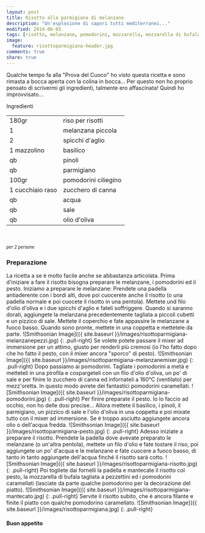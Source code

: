 ```yaml
---
layout: post
title: Risotto alla parmigiana di melanzane
description: "Un'esplosione di sapori tutti mediterranei..."
modified: 2014-06-03
tags: [risotto, melanzane, pomodorini, mozzarella, mozzarella di bufala, basilico, pesto, parmigiana]
image:
  feature: risottoparmigiana-header.jpg
comments: true
share: true
---
```


Qualche tempo fa alla "Prova del Cuoco" ho visto questa ricetta e sono rimasta a bocca aperta con la colina in bocca... Per questo non ho proprio pensato di scrivermi gli ingredienti, talmente ero affascinata! Quindi ho improvvisato...


<div class="ingredients">
  <div class="ingredients-title">Ingredienti</div>
  <table>
    <tbody>
      <tr>
        <td>180gr</td>
        <td>riso per risotti</td>
      </tr>
      <tr>
        <td>1</td>
        <td>melanzana piccola</td>
      </tr>
      <tr>
        <td>2</td>
        <td>spicchi d'aglio</td>
      </tr>
      <tr>
        <td>1 mazzolino</td>
        <td>basilico</td>
      </tr>
      <tr>
        <td>qb</td>
        <td>pinoli</td>
      </tr>
      <tr>
        <td>qb</td>
        <td>parmigiano</td>
      </tr>
      <tr>
        <td>100gr</td>
        <td>pomodorini ciliegino</td>
      </tr>
      <tr>
        <td>1 cucchiaio raso</td>
        <td>zucchero di canna</td>
      </tr>
      <tr>
        <td>qb</td>
        <td>acqua</td>
      </tr>
      <tr>
        <td>qb</td>
        <td>sale</td>
      </tr>
      <tr>
        <td>qb</td>
        <td>olio d'oliva</td>   
      </tr>
    </tbody>
  </table>
  <br></br>
  <i class="pull-right" style="font-size: 80%;">per 2 persone</i>
</div>


<h3>
  <font color="grey">
    <i class="icon-cogs"></i>
  </font> Preparazione
</h3>

La ricetta a se è molto facile anche se abbastanza articolata. Prima d'iniziare a fare il risotto bisogna preparare le melanzane, i pomodorini ed il pesto. Iniziamo a preparare le melanzane:
Prendete una padella antiaderente con i bordi alti, dove poi cuocerete anche il risotto (o una padella normale e poi cuocete il risotto in una pentola). Mettete und filo d'olio d'oliva e i due spicchi d'aglio e fateli soffriggere. Quando si saranno dorati, aggiungete la melanzana precedentemente tagliata a piccoli cubetti e un pizzico di sale. Mettete il coperchio e fate appassire le melanzane a fuoco basso. Quando sono pronte, mettete in una coppetta e mettetele da parte. 
![Smithsonian Image]({{ site.baseurl }}/images/risottoparmigiana-melanzanepezzi.jpg)
{: .pull-right}
Se volete potete passare il mixer ad immersione per un attimo, giusto per renderli più cremosi (io l'ho fatto dopo che ho fatto il pesto, con il mixer ancora "sporco" di pesto).
![Smithsonian Image]({{ site.baseurl }}/images/risottoparmigiana-melanzanemixer.jpg)
{: .pull-right}
Dopo passiamo ai pomodorini. Tagliate i pomodorini a metà e metteteli in una pirofila e cospargeteli con un filo d'olio d'oliva, un po' di sale e per finire lo zucchero di canna ed infornateli a 160°C (ventilato) per mezz'oretta. In questo modo avrete dei fantastici pomodorini caramellati.
![Smithsonian Image]({{ site.baseurl }}/images/risottoparmigiana-pomodorini.jpg)
{: .pull-right}
Per finire preparate il pesto. Io lo faccio ad occhio, non ho delle dosi precise... Allora mettete il basilico, i pinoli, il parmigiano, un pizzico di sale e l'olio d'oliva in una coppetta e poi mixate tutto con il mixer ad immersione. Se è troppo asciutto aggiungete ancora olio o dell'acqua fredda.
![Smithsonian Image]({{ site.baseurl }}/images/risottoparmigiana-pesto.jpg)
{: .pull-right}
Adesso iniziate a preparare il risotto. Prendete la padella dove avevate preparato le melanzane (o un'altra pentola), mettete un filo d'olio e fate tostare il riso, poi aggiungete un po' d'acqua e le melanzane e fate cuocere a fuoco basso, di tanto in tanto aggiungete dell'acqua finché il risotto sarà cotto.
![Smithsonian Image]({{ site.baseurl }}/images/risottoparmigiana-risotto.jpg)
{: .pull-right}
Poi togliete dai fornelli la padella e mantecate il risotto col pesto, la mozzarella di bufala tagliata a pezzettini ed i pomodorini caramellati (lasciate da parte qualche pomodorino per la decorazione del piatto).
![Smithsonian Image]({{ site.baseurl }}/images/risottoparmigiana-mantecato.jpg)
{: .pull-right}
Servite il risotto subito, che è ancora filante e finite il piatto con qualche pomodorino caramellato.
![Smithsonian Image]({{ site.baseurl }}/images/risottoparmigiana.jpg)
{: .pull-right}

<h4>Buon appetito
  <font color="red">
    <i class="icon-smile"></i>
  </font>
</h4>
